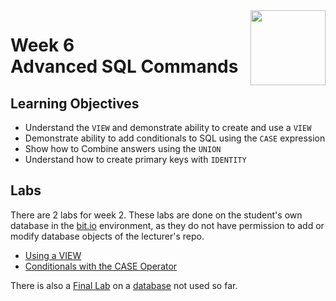<a href="../">
  <img src="/img/The_Structured_Query_Language_(SQL)_logo.avif" width="120" align="right">
</a>

# Week 6 <br> Advanced SQL Commands

## Learning Objectives
- Understand the `VIEW` and demonstrate ability to create and use a `VIEW`
- Demonstrate ability to add conditionals to SQL using the `CASE` expression
- Show how to Combine answers using the `UNION`
- Understand how to create primary keys with `IDENTITY`

## Labs

There are 2 labs for week 2. These labs are done on the student's own database in the [bit.io](https://bit.io/) environment, as they do not have permission to add or modify database objects of the lecturer's repo.
- [Using a VIEW](./lab11.sql)
- [Conditionals with the CASE Operator](./lab12.sql)

There is also a [Final Lab](../Final%20Lab) on a [database](https://bit.io/alanparadise/cm) not used so far. 

